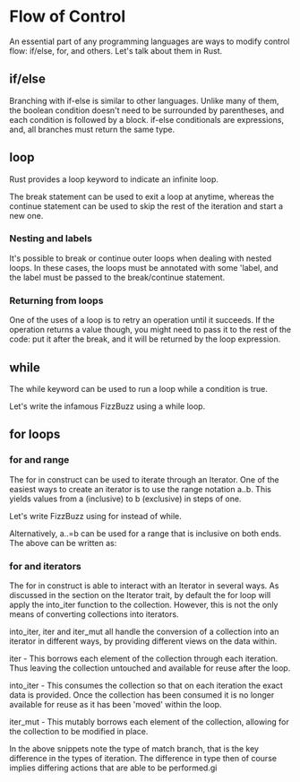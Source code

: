 # Flow of Control

An essential part of any programming languages are ways to modify control flow: if/else, for, and others. Let's talk about them in Rust.

## if/else

Branching with if-else is similar to other languages. Unlike many of them, the boolean condition doesn't need to be surrounded by parentheses, and each condition is followed by a block. if-else conditionals are expressions, and, all branches must return the same type.

## loop

Rust provides a loop keyword to indicate an infinite loop.

The break statement can be used to exit a loop at anytime, whereas the continue statement can be used to skip the rest of the iteration and start a new one.

### Nesting and labels

It's possible to break or continue outer loops when dealing with nested loops. In these cases, the loops must be annotated with some 'label, and the label must be passed to the break/continue statement.

### Returning from loops

One of the uses of a loop is to retry an operation until it succeeds. If the operation returns a value though, you might need to pass it to the rest of the code: put it after the break, and it will be returned by the loop expression.

## while

The while keyword can be used to run a loop while a condition is true.

Let's write the infamous FizzBuzz using a while loop.

## for loops

### for and range

The for in construct can be used to iterate through an Iterator. One of the easiest ways to create an iterator is to use the range notation a..b. This yields values from a (inclusive) to b (exclusive) in steps of one.

Let's write FizzBuzz using for instead of while.

Alternatively, a..=b can be used for a range that is inclusive on both ends. The above can be written as:

### for and iterators

The for in construct is able to interact with an Iterator in several ways. As discussed in the section on the Iterator trait, by default the for loop will apply the into_iter function to the collection. However, this is not the only means of converting collections into iterators.

into_iter, iter and iter_mut all handle the conversion of a collection into an iterator in different ways, by providing different views on the data within.

iter - This borrows each element of the collection through each iteration. Thus leaving the collection untouched and available for reuse after the loop.

into_iter - This consumes the collection so that on each iteration the exact data is provided. Once the collection has been consumed it is no longer available for reuse as it has been 'moved' within the loop.

iter_mut - This mutably borrows each element of the collection, allowing for the collection to be modified in place.

In the above snippets note the type of match branch, that is the key difference in the types of iteration. The difference in type then of course implies differing actions that are able to be performed.gi
